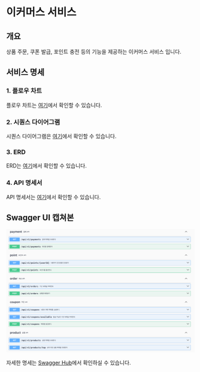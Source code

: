 # 이커머스 서비스

## 개요
상품 주문, 쿠폰 발급, 포인트 충전 등의 기능을 제공하는 이커머스 서비스 입니다.

## 서비스 명세

### 1. 플로우 차트

플로우 차트는 [여기](./docs/flow.md)에서 확인할 수 있습니다.

### 2. 시퀀스 다이어그램

시퀀스 다이어그램은 [여기](./docs/sequence.md)에서 확인할 수 있습니다.

### 3. ERD

ERD는 [여기](docs/erdSpec.md)에서 확인할 수 있습니다.

### 4. API 명세서

API 명세서는 [여기](docs/apiSpec.md)에서 확인할 수 있습니다.

## Swagger UI 캡쳐본
![swagger ui](docs/assets/images/swagger_ui.png)

자세한 명세는 [Swagger Hub](https://app.swaggerhub.com/apis/SPAKERS38/e-commerce/1.0.0)에서 확인하실 수 있습니다.
